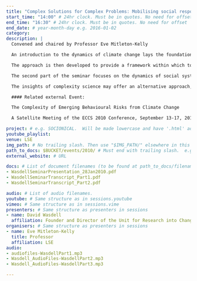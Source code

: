 ```yaml
---
title: "Complex Solutions for Complex Problems: Mobilising social response to accelerating climate change in a post-Copenhagen context"
start_time: "14:00" # 24hr clock. Must be in quotes. No need for offset
end_time: "16:30" # 24hr clock. Must be in quotes. No need for offset
end_date: # year-month-day e.g. 2016-01-02
category: 
description: |
  Convened and chaired by Professor Eve Mitleton-Kelly

  An introduction to the dynamics of climate change lays the foundation for an examination of the complex system of interactive feedback mechanisms and the phenomenon of amplification of the system response to the precipitating anthropoge nic disturbance. Distinction is made between systems of complexity which can dominate behaviour in sub-system dynamics, and the higher level complex system-dynamics which determine the response of the earth system as a whole. The interplay between the two is explored. 

  The approach is then developed to provide a framework within which to examine the boundary conditions of runaway climate change, an evaluation of risk, and assessment of the implications of the new analysis for strategic intervention. 

  The second part of the seminar focuses on the dynamics of social systems in response to the climate crisis. The escalating rigidity and complexity of command and control structures reduce the resilience of the social system. The institutions of international negotiation become dysfunctional as a means of mobilising effective global problem-solving. The dominance of powerful vested interests in the politico- economic arena constitute a virtual veto on essential action, reinforced by the psychodynamics of resistance to change in conditions of rising social anxiety. 

  The insights of complexity science may offer an alternative approach, mobilising the deconstruction of the command and control dynamics and catalysing the emergence of a zone of contained turbulence (the ‘chaotic’ state) in social behaviour. Connectivity, self-organisation, multiple parallel processing and the emergent properties of a metamorphic transformation of global dynamics, could generate response that is able to get ahead of the curve of the developing crisis. The precipitation of the required phase-change in social dynamics from the rigid, slow response characteristics of the solid state, to the resilient flexibility of a liquid phase may constitute the best hope of achieving a sustainable form of human civilisation within the definitive constraints of the planetary environment.

  #### Related external Event:

  The Complexity of Emerging Behavioural Risks from Climate Change

  A Satellite Meeting of the ECCS 2010 Conference, September 13-17, 2010, Lisbon

project: # e.g. SOCIONICAL.  Will be made lowercase and have '.html' added to find page.
youtube_playlist: 
venue: LSE
img_path: # No trailing slash. Then use "$IMG_PATH/" elsewhere in this page.
path_to_docs: $BUCKET/events/2010/ # Must end with trailing slash.  e.g. $BUCKET/events/2012/
external_website: # URL

docs: # List of document filenames (to be found at path_to_docs/filename)
- WasdellSeminarPresentation_28Jan2010.pdf
- WasdellSeminarTranscript_Part1.pdf
- WasdellSeminarTranscript_Part2.pdf

audio: # List of audio filenames.
youtube: # Same structure as in sessions.youtube
vimeo: # Same structure as in sessions.vime
presenters: # Same structure as presenters in sessions
- name: David Wasdell
  affiliation: Founder and Director of the Unit for Research into Changing Institutions
organisers: # Same structure as presenters in sessions
- name: Eve Mitleton-Kelly
  title: Professor
  affiliation: LSE
audio:
- audiofiles-WasdellPart1.mp3
- Wasdell_AudioFiles-WasdellPart2.mp3
- Wasdell_AudioFiles-WasdellPart3.mp3

---
```


